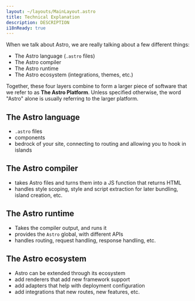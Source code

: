 ```yaml
---
layout: ~/layouts/MainLayout.astro
title: Technical Explanation
description: DESCRIPTION
i18nReady: true
---
```


When we talk about Astro, we are really talking about a few different things:

- The Astro language (`.astro` files)
- The Astro compiler
- The Astro runtime
- The Astro ecosystem (integrations, themes, etc.)

Together, these four layers combine to form a larger piece of software that we refer to as **The Astro Platform**. Unless specified otherwise, the word "Astro" alone is usually referring to the larger platform.

## The Astro language

- `.astro` files
- components
- bedrock of your site, connecting to routing and allowing you to hook in islands

## The Astro compiler

- takes Astro files and turns them into a JS function that returns HTML  
- handles style scoping, style and script extraction for later bundling, island creation, etc. 

## The Astro runtime

- Takes the compiler output, and runs it
- provides the `Astro` global, with different APIs
- handles routing, request handling, response handling, etc.

## The Astro ecosystem

- Astro can be extended through its ecosystem
- add renderers that add new framework support
- add adapters that help with deployment configuration
- add integrations that new routes, new features, etc.
